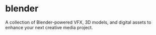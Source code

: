 # blender
A collection of Blender-powered VFX, 3D models, and digital assets to enhance your next creative media project.
